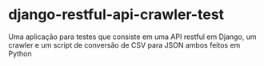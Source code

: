 # django-restful-api-crawler-test
Uma aplicação para testes que consiste em uma API restful em Django, um crawler e um script de conversão de CSV para JSON ambos feitos em Python
